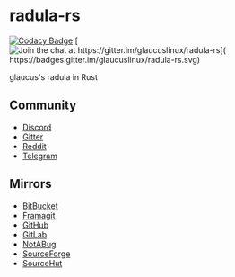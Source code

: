 # radula-rs
[![Codacy Badge](
https://api.codacy.com/project/badge/Grade/ea8589b1287e4c92a5a38cdd9d5ace77)](
https://app.codacy.com/gh/glaucuslinux/radula-rs?utm_source=github.com&utm_medium=referral&utm_content=glaucuslinux/radula-rs&utm_campaign=Badge_Grade)
[![Join the chat at https://gitter.im/glaucuslinux/radula-rs](
https://badges.gitter.im/glaucuslinux/radula-rs.svg)](
https://gitter.im/glaucuslinux/radula-rs?utm_source=badge&utm_medium=badge&utm_campaign=pr-badge&utm_content=badge)

glaucus's radula in Rust

## Community
* [Discord](https://discord.gg/nDKNmNc)
* [Gitter](https://gitter.im/glaucuslinux/radula-rs)
* [Reddit](https://www.reddit.com/r/glaucus)
* [Telegram](https://t.me/glaucuslinux)

## Mirrors
* [BitBucket](https://bitbucket.org/glaucuslinux/radula-rs)
* [Framagit](https://framagit.org/glaucuslinux/radula-rs)
* [GitHub](https://github.com/glaucuslinux/radula-rs)
* [GitLab](https://gitlab.com/glaucuslinux/radula-rs)
* [NotABug](https://notabug.org/glaucuslinux/radula-rs)
* [SourceForge](https://git.code.sf.net/p/glaucuslinux/radula-rs)
* [SourceHut](https://git.sr.ht/~glaucuslinux/radula-rs)
